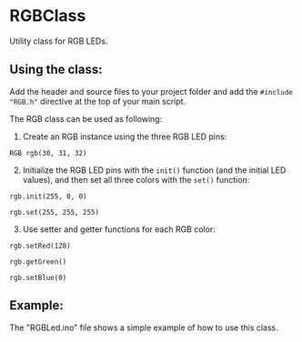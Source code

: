# RGBClass

Utility class for RGB LEDs.

## Using the class:

Add the header and source files to your project folder and add the `#include "RGB.h"` directive at the top of your main script.

The RGB class can be used as following:

1. Create an RGB instance using the three RGB LED pins:

`RGB rgb(30, 31, 32)`

2. Initialize the RGB LED pins with the `init()` function (and the initial LED values), and then set all three colors with the `set()` function:

`rgb.init(255, 0, 0)`

`rgb.set(255, 255, 255)`

3. Use setter and getter functions for each RGB color:

`rgb.setRed(128)`

`rgb.getGreen()`

`rgb.setBlue(0)`

## Example:
The "RGBLed.ino" file shows a simple example of how to use this class.

